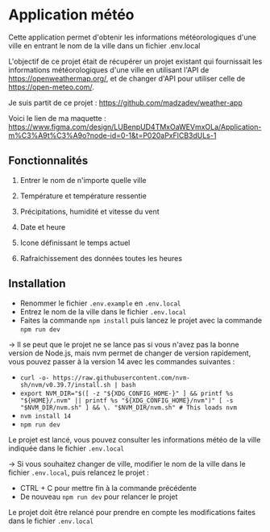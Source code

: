 # Application météo

Cette application permet d'obtenir les informations météorologiques d'une ville en entrant le nom de la ville dans un fichier .env.local  

L'objectif de ce projet était de récupérer un projet existant qui fournissait les informations météorologiques d'une ville en utilisant l'API de https://openweathermap.org/, et de changer d'API pour utiliser celle de https://open-meteo.com/.  

Je suis partit de ce projet : https://github.com/madzadev/weather-app  

Voici le lien de ma maquette : https://www.figma.com/design/LUBenpUD4TMxOaWEVmxOLa/Application-m%C3%A9t%C3%A9o?node-id=0-1&t=P020aPxFlCB3dULs-1  

## Fonctionnalités  

1. Entrer le nom de n'importe quelle ville 

2. Température et température ressentie  

3. Précipitations, humidité et vitesse du vent  

4. Date et heure  

5. Icone définissant le temps actuel  

6. Rafraichissement des données toutes les heures  

## Installation  

- Renommer le fichier `.env.example` en `.env.local`  
- Entrez le nom de la ville dans le fichier `.env.local`
- Faites la commande `npm install` puis lancez le projet avec la commande `npm run dev`  

-> Il se peut que le projet ne se lance pas si vous n'avez pas la bonne version de Node.js, mais nvm permet de changer de version rapidement, vous pouvez passer à la version 14 avec les commandes suivantes :
- `curl -o- https://raw.githubusercontent.com/nvm-sh/nvm/v0.39.7/install.sh | bash`
- `export NVM_DIR="$([ -z "${XDG_CONFIG_HOME-}" ] && printf %s "${HOME}/.nvm" || printf %s "${XDG_CONFIG_HOME}/nvm")"
[ -s "$NVM_DIR/nvm.sh" ] && \. "$NVM_DIR/nvm.sh" # This loads nvm`  
- `nvm install 14`
- `npm run dev`  

Le projet est lancé, vous pouvez consulter les informations météo de la ville indiquée dans le fichier `.env.local`  

-> Si vous souhaitez changer de ville, modifier le nom de la ville dans le fichier `.env.local`, puis relancez le projet : 
- CTRL + C pour mettre fin à la commande précédente  
- De nouveau `npm run dev` pour relancer le projet  

Le projet doit être relancé pour prendre en compte les modifications faites dans le fichier `.env.local`  
